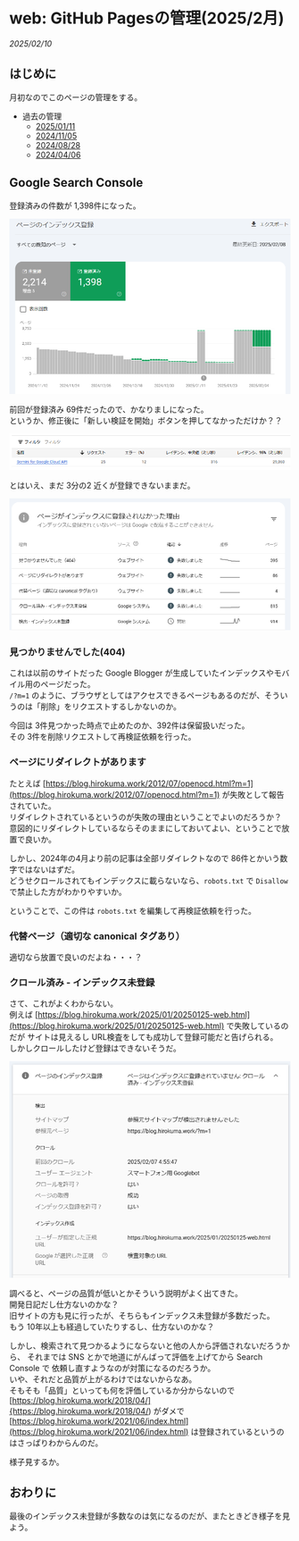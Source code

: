 # web: GitHub Pagesの管理(2025/2月)

_2025/02/10_

## はじめに

月初なのでこのページの管理をする。

* 過去の管理
  * [2025/01/11](/2025/01/20250111-web.html)
  * [2024/11/05](/2024/11/20241105-web.html)
  * [2024/08/28](/2024/08/20240828-ghp.html)
  * [2024/04/06](/2024/04/20240406-githubio.html)

## Google Search Console

登録済みの件数が 1,398件になった。

![image](images/20250210b-1.png)

前回が登録済み 69件だったので、かなりましになった。  
というか、修正後に「新しい検証を開始」ボタンを押してなかっただけか？？

![image](images/20250206a-6.png)

とはいえ、まだ 3分の2 近くが登録できないままだ。

![image](images/20250210b-2.png)

### 見つかりませんでした(404)

これは以前のサイトだった Google Blogger が生成していたインデックスやモバイル用のページだった。  
`/?m=1` のように、ブラウザとしてはアクセスできるページもあるのだが、そういうのは「削除」をリクエストするしかないのか。

今回は 3件見つかった時点で止めたのか、392件は保留扱いだった。  
その 3件を削除リクエストして再検証依頼を行った。

### ページにリダイレクトがあります

たとえば [https://blog.hirokuma.work/2012/07/openocd.html?m=1](https://blog.hirokuma.work/2012/07/openocd.html?m=1) が失敗として報告されていた。  
リダイレクトされているというのが失敗の理由ということでよいのだろうか？  
意図的にリダイレクトしているならそのままにしておいてよい、ということで放置で良いか。

しかし、2024年の4月より前の記事は全部リダイレクトなので 86件とかいう数字ではないはずだ。  
どうせクロールされてもインデックスに載らないなら、`robots.txt` で `Disallow` で禁止した方がわかりやすいか。

ということで、この件は `robots.txt` を編集して再検証依頼を行った。

### 代替ページ（適切な canonical タグあり）

適切なら放置で良いのだよね・・・？

### クロール済み - インデックス未登録

さて、これがよくわからない。  
例えば [https://blog.hirokuma.work/2025/01/20250125-web.html](https://blog.hirokuma.work/2025/01/20250125-web.html) で失敗しているのだが
サイトは見えるし URL検査をしても成功して登録可能だと告げられる。  
しかしクロールしたけど登録はできないそうだ。

![image](images/20250210b-3.png)

調べると、ページの品質が低いとかそういう説明がよく出てきた。  
開発日記だし仕方ないのかな？  
旧サイトの方も見に行ったが、そちらもインデックス未登録が多数だった。  
もう 10年以上も経過していたりするし、仕方ないのかな？

しかし、検索されて見つかるようにならないと他の人から評価されないだろうから、
それまでは SNS とかで地道にがんばって評価を上げてから Search Console で
依頼し直すようなのが対策になるのだろうか。  
いや、それだと品質が上がるわけではないからなあ。  
そもそも「品質」といっても何を評価しているか分からないので
[https://blog.hirokuma.work/2018/04/]{https://blog.hirokuma.work/2018/04/) がダメで [https://blog.hirokuma.work/2021/06/index.html](https://blog.hirokuma.work/2021/06/index.html) は登録されているというのはさっぱりわからんのだ。

様子見するか。

## おわりに

最後のインデックス未登録が多数なのは気になるのだが、またときどき様子を見よう。
